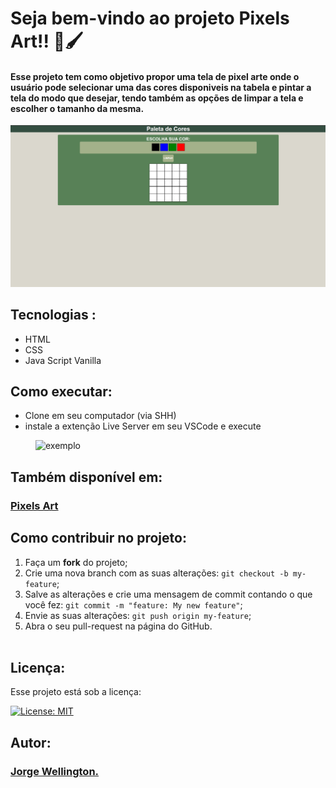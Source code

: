 # Seja bem-vindo ao projeto Pixels Art!! 🎨🖌️

#### Esse projeto tem como objetivo propor uma tela de pixel arte onde o usuário pode selecionar uma das cores disponiveis na tabela e pintar a tela do modo que desejar, tendo também as opções de limpar a tela e escolher o tamanho da mesma.

<div style="margin-top:15px">
  <img alt="exibição do projeto" src="cap.png">
</div>

## Tecnologias :

<ul>
  <li>HTML</li>
  <li>CSS</li>
  <li>Java Script Vanilla</li>
</ul>

## Como executar:

<ul>
  <li>Clone em seu computador (via SHH)</li>    
  <li>instale a extenção Live Server em seu VSCode e execute</li>
</ul>
<img width=500px style="margin-left: 40px" alt="exemplo" src="https://techstacker.com/static/b67ab1adeadeacd5164ee69e6cc07048/5e6b6/vscode-live-server-extension.png">


## Também disponível em:

### <a href="https://pixels-fvf34yexa-cozmu.vercel.app/" ><b>Pixels Art</b></a>
<a href="https://pixels-fvf34yexa-cozmu.vercel.app/" ></a>


## Como contribuir no projeto:
  1. Faça um **fork** do projeto;
  2. Crie uma nova branch com as suas alterações: `git checkout -b my-feature`;
  3. Salve as alterações e crie uma mensagem de commit contando o que você fez: `git commit -m "feature: My new feature"`;
  4. Envie as suas alterações: `git push origin my-feature`;
  5. Abra o seu pull-request na página do GitHub.<br><br>

## Licença:

 Esse projeto está sob a licença: 

 [![License: MIT](https://img.shields.io/badge/License-MIT-yellow.svg)](https://opensource.org/licenses/MIT)

##  Autor:

### <a href="https://www.linkedin.com/in/jorge-reis-dev/" ><b>Jorge Wellington.</b></a>
<a href="https://www.linkedin.com/in/jorge-reis-dev/" ></a>